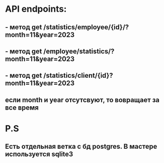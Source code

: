 # API endpoints:
## - метод get    /statistics/employee/{id}/?month=11&year=2023   

## - метод get   /employee/statistics/?month=11&year=2023   

## - метод get    /statistics/client/{id}?month=11&year=2023   

## если month и year отсутсвуют, то вовращает за все время


# P.S
## Есть отдельная ветка с бд postgres. В мастере используется sqlite3
